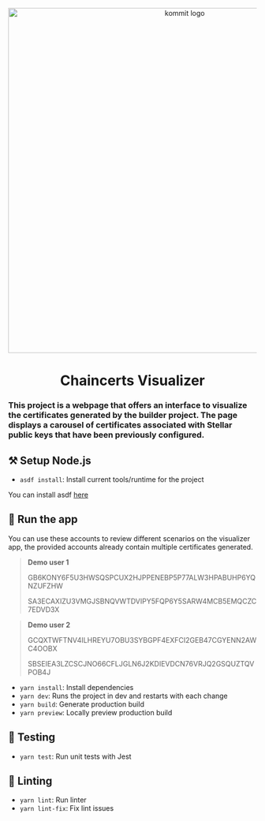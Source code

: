 <p align="center">
  <a href="https://kommit.co">
    <img src="https://user-images.githubusercontent.com/84339390/219978514-ed0cc873-a9d5-4007-922d-ba6ead5c9206.png" width="700px" alt="kommit logo"/>
  </a>
</p>

<h1 align="center">
  Chaincerts Visualizer
</h1>

### This project is a webpage that offers an interface to visualize the certificates generated by the builder project. The page displays a carousel of certificates associated with Stellar public keys that have been previously configured.

## ⚒️ Setup Node.js

- `asdf install`: Install current tools/runtime for the project

You can install asdf [here](https://asdf-vm.com/guide/getting-started.html)


## 🚀 Run the app

You can use these accounts to review different scenarios on the visualizer app, the provided accounts already contain multiple certificates generated.
> **Demo user 1**
>
> GB6KONY6F5U3HWSQSPCUX2HJPPENEBP5P77ALW3HPABUHP6YQNZUFZHW
>
> SA3ECAXIZU3VMGJSBNQVWTDVIPY5FQP6Y5SARW4MCB5EMQCZC7EDVD3X

> **Demo user 2**
>
> GCQXTWFTNV4ILHREYU7OBU3SYBGPF4EXFCI2GEB47CGYENN2AWC4OOBX
>
> SBSEIEA3LZCSCJNO66CFLJGLN6J2KDIEVDCN76VRJQ2GSQUZTQVPOB4J

- `yarn install`: Install dependencies
- `yarn dev`: Runs the project in dev and restarts with each change
- `yarn build`: Generate production build
- `yarn preview`: Locally preview production build

## 🧪 Testing

- `yarn test`: Run unit tests with Jest

## 🔦 Linting

- `yarn lint`: Run linter
- `yarn lint-fix`: Fix lint issues
